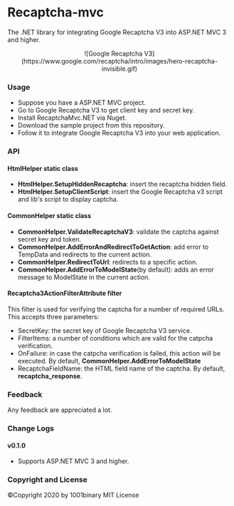 # Recaptcha-mvc
The .NET library for integrating Google Recaptcha V3 into ASP.NET MVC 3 and higher.

<div style="text-align:center">
![Google Recaptcha V3](https://www.google.com/recaptcha/intro/images/hero-recaptcha-invisible.gif)
</div>
  
### Usage

- Suppose you have a ASP.NET MVC project.
- Go to Google Recaptcha V3 to get client key and secret key.
- Install RecaptchaMvc.NET via Nuget.
- Download the sample project from this repository.
- Follow it to integrate Google Recaptcha V3 into your web application.

### API

#### HtmlHelper static class
- **HtmlHelper.SetupHiddenRecaptcha**: insert the recaptcha hidden field.
- **HtmlHelper.SetupClientScript**: insert the Google Recaptcha v3 script and lib's script to display captcha.

#### CommonHelper static class
- **CommonHelper.ValidateRecaptchaV3**: validate the captcha against secret key and token.
- **CommonHelper.AddErrorAndRedirectToGetAction**: add error to TempData and redirects to the current action.
- **CommonHelper.RedirectToUrl**: redirects to a specific action.
- **CommonHelper.AddErrorToModelState**(by default): adds an error message to ModelState in the current action.

#### Recaptcha3ActionFilterAttribute filter

This filter is used for verifying the captcha for a number of required URLs. This accepts three parameters:

- SecretKey: the secret key of Google Recaptcha V3 service.
- FilterItems: a number of conditions which are valid for the catpcha verification.
- OnFailure: in case the catpcha verification is failed, this action will be executed. By default, **CommonHelper.AddErrorToModelState**
- RecaptchaFieldName: the HTML field name of the captcha. By default, **recaptcha_response**.

### Feedback
Any feedback are appreciated a lot.

### Change Logs

#### v0.1.0

- Supports ASP.NET MVC 3 and higher.

### Copyright and License
&copy;Copyright 2020 by 1001binary
MIT License
